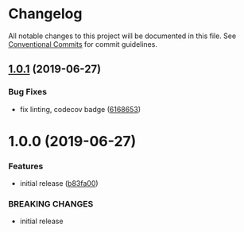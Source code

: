 # Changelog

All notable changes to this project will be documented in this file. See
[Conventional Commits](https://conventionalcommits.org) for commit guidelines.

## [1.0.1](https://github.com/jedmao/react-theme-context/compare/v1.0.0...v1.0.1) (2019-06-27)


### Bug Fixes

* fix linting, codecov badge ([6168653](https://github.com/jedmao/react-theme-context/commit/6168653))

# 1.0.0 (2019-06-27)


### Features

* initial release ([b83fa00](https://github.com/jedmao/react-theme-context/commit/b83fa00))


### BREAKING CHANGES

* initial release
